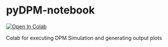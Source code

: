 # pyDPM-notebook

[![Open In Colab](https://colab.research.google.com/assets/colab-badge.svg)](https://colab.research.google.com/drive/1vNbE7Z7m1KAAmR2coOFBT-4Vwo68oDc9?authuser=2#scrollTo=MjmPEm3FXF_o)

Colab for executing DPM Simulation and generating output plots
